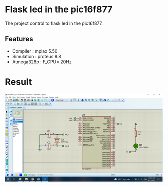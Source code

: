 # Flask led in the pic16f877

The project control to flask led in the pic16f877.

## Features

- Compiler : mplax 5.50
- Simulation : proteus 8.8
- Atmega328p : F_CPU= 20Hz

# Result
![image info](./Image/Led.png)
